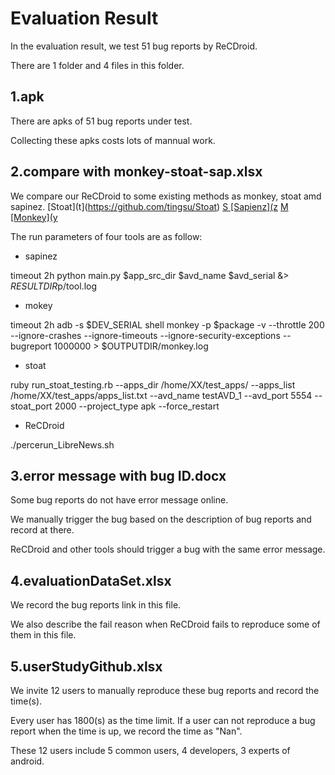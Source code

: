# Evaluation Result

In the evaluation result, we test 51 bug reports by ReCDroid.

There are 1 folder and 4 files in this folder.

## 1.apk

There are apks of 51 bug reports under test.

Collecting these apks costs lots of mannual work.

## 2.compare with monkey-stoat-sap.xlsx

We compare our ReCDroid to some existing methods as monkey, stoat amd sapinez.
[Stoat](t](https://github.com/tingsu/Stoat)  [S  [Sapienz](z](https://github.com/Rhapsod/sapienz)  [M  [Monkey](y](https://developer.android.com/studio/test/monkey)

The run parameters of four tools are as follow:

- sapinez

timeout 2h python main.py $app_src_dir $avd_name $avd_serial &> $RESULTDIR$p/tool.log

- mokey

timeout 2h adb -s $DEV_SERIAL shell monkey -p $package -v --throttle 200 --ignore-crashes --ignore-timeouts --ignore-security-exceptions --bugreport 1000000 > $OUTPUTDIR/monkey.log

- stoat

ruby run_stoat_testing.rb --apps_dir /home/XX/test_apps/ --apps_list /home/XX/test_apps/apps_list.txt --avd_name testAVD_1 --avd_port 5554 --stoat_port 2000 --project_type apk --force_restart 

- ReCDroid

./percerun_LibreNews.sh


## 3.error message with bug ID.docx

Some bug reports do not have error message online.

We manually trigger the bug based on the description of bug reports and record at there.

ReCDroid and other tools should trigger a bug with the same error message.

## 4.evaluationDataSet.xlsx

We record the bug reports link in this file.

We also describe the fail reason when ReCDroid fails to reproduce some of them in this file.

## 5.userStudyGithub.xlsx

We invite 12 users to manually reproduce these bug reports and record the time(s).

Every user has 1800(s) as the time limit. If a user can not reproduce a bug report when the time is up, we record the time as "Nan".

These 12 users include 5 common users, 4 developers, 3 experts of android.



